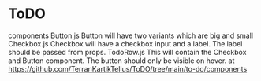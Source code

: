 # ToDO
components 
Button.js Button will have two variants which are big and small
Checkbox.js Checkbox will have a checkbox input and a label. The label should be passed from props.
TodoRow.js This will contain the Checkbox and Button component. The button should only be visible on hover.
at https://github.com/TerranKartikTellus/ToDO/tree/main/to-do/components

